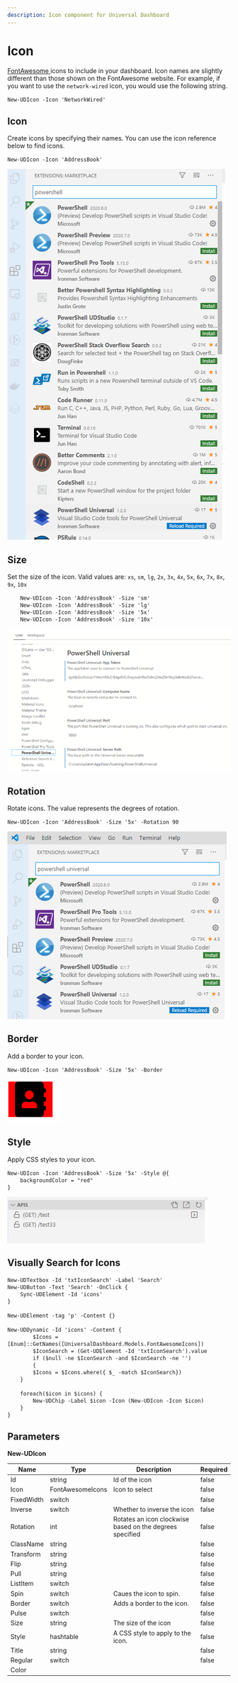 ```yaml
---
description: Icon component for Universal Dashboard
---
```


# Icon

[FontAwesome ](https://fontawesome.com/?from=io)icons to include in your dashboard. Icon names are slightly different than those shown on the FontAwesome website. For example, if you want to use the `network-wired` icon, you would use the following string.&#x20;

```
New-UDIcon -Icon 'NetworkWired'
```

## Icon

Create icons by specifying their names. You can use the icon reference below to find icons.

```
New-UDIcon -Icon 'AddressBook'
```

![](<../../../../.gitbook/assets/image (109).png>)

## Size

Set the size of the icon. Valid values are: `xs`, `sm`, `lg`, `2x`, `3x`, `4x`, `5x`, `6x`, `7x`, `8x`, `9x`, `10x`

```
    New-UDIcon -Icon 'AddressBook' -Size 'sm'
    New-UDIcon -Icon 'AddressBook' -Size 'lg'
    New-UDIcon -Icon 'AddressBook' -Size '5x'
    New-UDIcon -Icon 'AddressBook' -Size '10x'
```

![](<../../../../.gitbook/assets/image (111).png>)

## Rotation

Rotate icons. The value represents the degrees of rotation.

```
New-UDIcon -Icon 'AddressBook' -Size '5x' -Rotation 90
```

![](<../../../../.gitbook/assets/image (110).png>)

## Border

Add a border to your icon.

```
New-UDIcon -Icon 'AddressBook' -Size '5x' -Border
```

![](<../../../../.gitbook/assets/image (108).png>)

## Style

Apply CSS styles to your icon.

```
New-UDIcon -Icon 'AddressBook' -Size '5x' -Style @{
    backgroundColor = "red"
}
```

![](<../../../../.gitbook/assets/image (112).png>)

## Visually Search for Icons

```
New-UDTextbox -Id 'txtIconSearch' -Label 'Search' 
New-UDButton -Text 'Search' -OnClick {
    Sync-UDElement -Id 'icons'
}

New-UDElement -tag 'p' -Content {}

New-UDDynamic -Id 'icons' -Content {
        $Icons = [Enum]::GetNames([UniversalDashboard.Models.FontAwesomeIcons])
        $IconSearch = (Get-UDElement -Id 'txtIconSearch').value
        if ($null -ne $IconSearch -and $IconSearch -ne '')
        {
        $Icons = $Icons.where({ $_ -match $IconSearch})
    }

    foreach($icon in $icons) {
        New-UDChip -Label $icon -Icon (New-UDIcon -Icon $icon)
    }
}
```

## Parameters

**New-UDIcon**

| Name       | Type             | Description                                              | Required |
| ---------- | ---------------- | -------------------------------------------------------- | -------- |
| Id         | string           | Id of the icon                                           | false    |
| Icon       | FontAwesomeIcons | Icon to select                                           | false    |
| FixedWidth | switch           |                                                          | false    |
| Inverse    | switch           | Whether to inverse the icon                              | false    |
| Rotation   | int              | Rotates an icon clockwise based on the degrees specified | false    |
| ClassName  | string           |                                                          | false    |
| Transform  | string           |                                                          | false    |
| Flip       | string           |                                                          | false    |
| Pull       | string           |                                                          | false    |
| ListItem   | switch           |                                                          | false    |
| Spin       | switch           | Caues the icon to spin.                                  | false    |
| Border     | switch           | Adds a border to the icon.                               | false    |
| Pulse      | switch           |                                                          | false    |
| Size       | string           | The size of the icon                                     | false    |
| Style      | hashtable        | A CSS style to apply to the icon.                        | false    |
| Title      | string           |                                                          | false    |
| Regular    | switch           |                                                          | false    |
| Color      |                  |                                                          |          |

